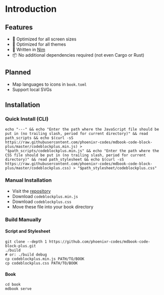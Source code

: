 # Introduction

## Features

- 📱 Optimized for all screen sizes
- 🎨 Optimized for all themes
- 👑 Written in [Nim](https://nim-lang.org/)
- 📦 No additional dependencies required (not even Cargo or Rust)


## Planned

- Map languages to icons in `book.toml`
- Support local SVGs

## Installation

### Quick Install (CLI)

```shell,icon=usd
echo "---" && echo "Enter the path where the JavaScript file should be put in (no trailing slash, period for current directory)" && read path_scripts && echo $(curl -sS https://raw.githubusercontent.com/phoenixr-codes/mdbook-code-block-plus/master/codeblockplus.min.js) > "$path_scripts/codeblockplus.min.js" && echo "Enter the path where the CSS file should be put in (no trailing slash, period for current directory)" && read path_stylesheet && echo $(curl -sS https://raw.githubusercontent.com/phoenixr-codes/mdbook-code-block-plus/master/codeblockplus.css) > "$path_stylesheet/codeblockplus.css"
```


### Manual Installation

- Visit the [repository](https://github.com/phoenixr-codes/mdbook-code-block-plus)
- Download `codeblockplus.min.js`
- Download `codeblockplus.css`
- Move these file into your book directory


### Build Manually

#### Script and Stylesheet

```shell,icon=usd
git clone --depth 1 https://github.com/phoenixr-codes/mdbook-code-block-plus.git
./build
# or: ./build debug
cp codeblockplus.min.js PATH/TO/BOOK
cp codeblockplus.css PATH/TO/BOOK
```

#### Book

```
cd book
mdbook serve
```

